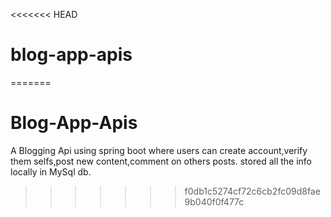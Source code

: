 <<<<<<< HEAD
# blog-app-apis
=======
# Blog-App-Apis

A Blogging Api using spring boot where users can create account,verify them selfs,post new content,comment on others posts.
stored all the info locally in MySql db.
>>>>>>> f0db1c5274cf72c6cb2fc09d8fae9b040f0f477c
